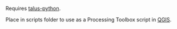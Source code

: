 Requires [talus-python](https://pypi.org/project/talus-python/).


Place in scripts folder to use as a Processing Toolbox script in [QGIS](https://qgis.org/).

